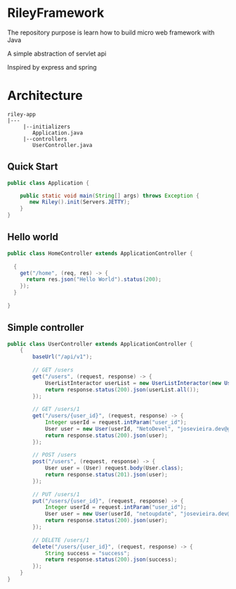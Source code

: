 # RileyFramework
The repository purpose is learn how to build micro web framework with Java

A simple abstraction of servlet api

Inspired by express and spring


# Architecture

    riley-app
    |--- 
         |--initializers
            Application.java
         |--controllers
            UserController.java

## Quick Start
```java
public class Application {

    public static void main(String[] args) throws Exception {
       new Riley().init(Servers.JETTY);
    }	
}
```
## Hello world
```java
public class HomeController extends ApplicationController {
	
  {
    get("/home", (req, res) -> {
      return res.json("Hello World").status(200);
    });
  }
	
}

```

## Simple controller
```java
public class UserController extends ApplicationController {
	{
		baseUrl("/api/v1");
		
		// GET /users
		get("/users", (request, response) -> {
			UserListInteractor userList = new UserListInteractor(new UserRepository());
			return response.status(200).json(userList.all());
		});
		
		// GET /users/1
		get("/users/{user_id}", (request, response) -> {
			Integer userId = request.intParam("user_id");
			User user = new User(userId, "NetoDevel", "josevieira.dev@gmail.com");
			return response.status(200).json(user);
		});
		
		// POST /users
		post("/users", (request, response) -> {
			User user = (User) request.body(User.class);
			return response.status(201).json(user);
		});
		
		// PUT /users/1
		put("/users/{user_id}", (request, response) -> {
			Integer userId = request.intParam("user_id");
			User user = new User(userId, "netoupdate", "josevieira.dev@gmail.com");
			return response.status(200).json(user);
		});
		
		// DELETE /users/1
		delete("/users/{user_id}", (request, response) -> {
			String success = "success";
			return response.status(200).json(success);
		});
	}
}
```
